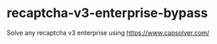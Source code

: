 # recaptcha-v3-enterprise-bypass
Solve any recaptcha v3 enterprise using https://www.capsolver.com/



                                                      